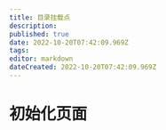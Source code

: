 ```yaml
---
title: 目录挂载点
description: 
published: true
date: 2022-10-20T07:42:09.969Z
tags: 
editor: markdown
dateCreated: 2022-10-20T07:42:09.969Z
---
```


# 初始化页面